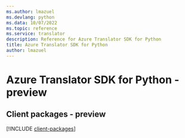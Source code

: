 ```yaml
---
ms.author: lmazuel
ms.devlang: python
ms.data: 10/07/2022
ms.topic: reference
ms.service: translator
description: Reference for Azure Translator SDK for Python
title: Azure Translator SDK for Python
author: lmazuel
---
```

# Azure Translator SDK for Python - preview

## Client packages - preview
[!INCLUDE [client-packages](translator-client-index.md)]